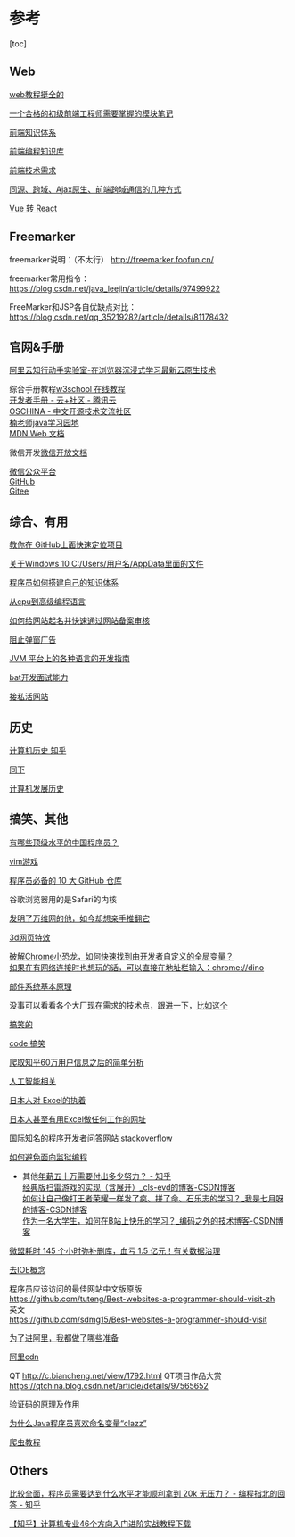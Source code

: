 # 参考

[toc]

## Web

[web教程挺全的](https://developer.mozilla.org/zh-CN/docs/Learn/Getting_started_with_the_web)

[一个合格的初级前端工程师需要掌握的模块笔记](https://juejin.cn/post/6925197705832562696)

[前端知识体系](https://juejin.cn/post/6935232082482298911)

[前端编程知识库](http://doc.i-fanr.com/guide/?hmsr=toutiao.io&utm_medium=toutiao.io&utm_source=toutiao.io)

[前端技术需求](https://job.alibaba.com/zhaopin/position_detail.htm?trace=qrcode_share&positionCode=GP680610)

[同源、跨域、Ajax原生、前端跨域通信的几种方式](https://www.cnblogs.com/qianguyihao/p/8523576.html)

[Vue 转 React](https://juejin.cn/post/6953482028188860424)



## Freemarker

freemarker说明：（不太行）
http://freemarker.foofun.cn/

freemarker常用指令：
https://blog.csdn.net/java_leejin/article/details/97499922

FreeMarker和JSP各自优缺点对比：
https://blog.csdn.net/qq_35219282/article/details/81178432



## 官网&手册



[阿里云知行动手实验室-在浏览器沉浸式学习最新云原生技术](https://start.aliyun.com/)

综合手册教程[w3school 在线教程](https://www.w3school.com.cn/index.html) <br> [开发者手册 - 云+社区 - 腾讯云](https://cloud.tencent.com/developer/devdocs) <br> [OSCHINA - 中文开源技术交流社区](https://www.oschina.net/) <br> [楠老师java学习园地](https://www.itnanls.cn/) <br> [MDN Web 文档](https://developer.mozilla.org/zh-CN/) <br>

微信开发[微信开放文档](https://developers.weixin.qq.com/miniprogram/dev/framework/) <br>

[微信公众平台](https://mp.weixin.qq.com/) <br> [GitHub](https://github.com/) <br> [Gitee](https://gitee.com/) <br>

## 综合、有用


[教你在 GitHub上面快速定位项目](https://mp.weixin.qq.com/s?__biz=MzI4MTAwNzg3Nw%3D%3D&chksm=fc05189dcb72918bb61a3ad77d78f2822864ea52ab4fa87be6171dbc6e4a45f7b4d9833f510b&idx=1&mid=2455665399&scene=21&sn=712ad485b63bee45d5a984f07b68f34b#wechat_redirect)

[关于Windows 10 C:/Users/用户名/AppData里面的文件](https://blog.csdn.net/lxh19930428/article/details/53742079/)

[程序员如何搭建自己的知识体系](https://juejin.cn/post/6844903954392809485)

[从cpu到高级编程语言](https://daily.zhihu.com/story/9733636)

[如何给网站起名并快速通过网站备案审核](https://blog.csdn.net/POHOU23/article/details/108816301?ops_request_misc=%25257B%252522request%25255Fid%252522%25253A%252522161371578316780266279795%252522%25252C%252522scm%252522%25253A%25252220140713.130102334.pc%25255Fall.%252522%25257D&request_id=161371578316780266279795&biz_id=0&utm_medium=distribute.pc_search_result.none-task-blog-2~all~first_rank_v2~rank_v29-27-108816301.pc_search_result_no_baidu_js&utm_term=%25E8%25B5%25B7%25E5%2590%258D)

[阻止弹窗广告](https://sslljy.blog.csdn.net/article/details/113429635)

[JVM 平台上的各种语言的开发指南](https://www.cnblogs.com/scala/p/5243069.html)

[bat开发面试能力](https://mp.weixin.qq.com/s?__biz=Mzg4NjUxMzg5MA==&mid=2247489955&idx=1&sn=5dde35e96b6283281d4b5f21448d5754&chksm=cf99d02ef8ee59385385a58cc47ff6d53ae2252a349e8d453d24d453ce23eef8beb52acb1c97&scene=132#wechat_redirect)

[接私活网站](https://blog.csdn.net/weixin_45293202/article/details/113266704)

## 历史

[计算机历史 知乎](https://www.zhihu.com/topic/19706246/hot)

[同下](https://blog.csdn.net/stpeace/article/details/89735766)

[计算机发展历史](https://blog.csdn.net/shuzishij/article/details/87030579)

## 搞笑、其他

[有哪些顶级水平的中国程序员？](https://www.zhihu.com/question/27462559/answer/1898126248)

[vim游戏](https://blog.csdn.net/m0_46163918/article/details/113244416)

[程序员必备的 10 大 GitHub 仓库](https://zhangchi.blog.csdn.net/article/details/113100654)

谷歌浏览器用的是Safari的内核

[发明了万维网的他，如今却想亲手推翻它](https://blog.csdn.net/weixin_39787242/article/details/113001693)

[3d网页特效](https://www.jq22.com/yanshi19315)

[破解Chrome小恐龙，如何快速找到由开发者自定义的全局变量？  
如果在有网络连接时也想玩的话，可以直接在地址栏输入：chrome://dino](https://blog.csdn.net/m0_46163918/article/details/112304725)

[邮件系统基本原理](https://blog.csdn.net/kai_wei_zhang/article/details/7981286)

没事可以看看各个大厂现在需求的技术点，跟进一下，[比如这个](https://www.teambition.com/joinus/)

[搞笑的](https://mp.weixin.qq.com/s?__biz=MjM5OTA1MDUyMA%3D%3D&chksm=bd72db728a0552649c81bbb66e19d2ee1d0740fa422e852d70cfbc8069e67cb13b29216c4151&idx=1&mid=2655459077&scene=21&sn=90d359598b97403f2fa5dc4747aaeb52#wechat_redirect)

[code 搞笑](https://mp.weixin.qq.com/s?__biz=MjM5OTA1MDUyMA%3D%3D&chksm=bd72db3b8a05522d670f4d93218609a2d15e5cf44d56e4a2d4650598c5c7c8764511f6f33f30&idx=1&mid=2655459148&scene=21&sn=77d1c2823a087de0e1f34224cc74f72b#wechat_redirect)

[爬取知乎60万用户信息之后的简单分析](https://zhuanlan.zhihu.com/p/24411711)

[人工智能相关](https://www.captainbed.net/)

[日本人对 Excel的执着](https://www.zhihu.com/question/20709987)

[日本人甚至有用Excel做任何工作的网址](http://www.asahi-net.or.jp/~ef2o-inue/menu/menu09.html)

[国际知名的程序开发者问答网站 stackoverflow](https://stackoverflow.com/)

[如何避免面向监狱编程](https://csdnnews.blog.csdn.net/article/details/112057504)

- 其他[年薪五十万需要付出多少努力？ - 知乎](https://www.zhihu.com/question/385732321) <br> [经典版扫雷游戏的实现（含展开）_cls-evd的博客-CSDN博客](https://blog.csdn.net/qq_52433890/article/details/113728909) <br> [如何让自己像打王者荣耀一样发了疯、拼了命、石乐志的学习？_我是七月呀的博客-CSDN博客](https://blog.csdn.net/weixin_44655599/article/details/111303170) <br> [作为一名大学生，如何在B站上快乐的学习？_编码之外的技术博客-CSDN博客](https://ithuangqing.blog.csdn.net/article/details/104031977?utm_medium=distribute.pc_relevant_t0.none-task-blog-OPENSEARCH-1.control&depth_1-utm_source=distribute.pc_relevant_t0.none-task-blog-OPENSEARCH-1.control) <br> 

[微盟耗时 145 个小时弥补删库，血亏 1.5 亿元！有关数据治理](https://mp.weixin.qq.com/s?__biz=MjM5MjAwODM4MA%3D%3D&chksm=bea7659c89d0ec8ab3e923eda844b261e6777d521e4785efb2bf54e359a8aa7d0de4f577d234&idx=1&mid=2650739791&scene=21&sn=1d123cfbe77fb8168a164901f643a066#wechat_redirect)

[去IOE概念](https://baike.baidu.com/item/%E5%8E%BBioe/16631112?fr=aladdin)

程序员应该访问的最佳网站中文版原版  
https://github.com/tuteng/Best-websites-a-programmer-should-visit-zh  
英文  
https://github.com/sdmg15/Best-websites-a-programmer-should-visit

[为了进阿里，我都做了哪些准备](https://blog.csdn.net/weixiaodedao/article/details/111148637)

[阿里cdn](https://help.aliyun.com/product/27099.html?spm=5176.7933777.J_1398156.2.31a556f5McQBVj)

QT
http://c.biancheng.net/view/1792.html
QT项目作品大赏
https://qtchina.blog.csdn.net/article/details/97565652

 [验证码的原理及作用](https://blog.csdn.net/IBLiplus/article/details/81987341?depth_1-utm_source=distribute.pc_relevant.none-task&utm_source=distribute.pc_relevant.none-task)

[为什么Java程序员喜欢命名变量“clazz”](https://www.javaroad.cn/articles/1282)

[爬虫教程](http://www.jisouke.com/doc/thread-11155-1-1.html)



## Others

[比较全面，程序员需要达到什么水平才能顺利拿到 20k 无压力？ - 编程指北的回答 - 知乎 ](https://www.zhihu.com/question/47597895/answer/1815629220)

[【知乎】计算机专业46个方向入门进阶实战教程下载                ](https://mp.weixin.qq.com/s/OYaJJfNeXCMhoWexU9okVw)
